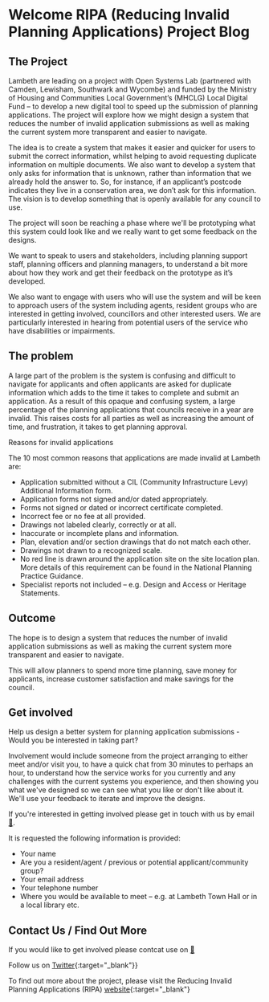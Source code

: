 # Welcome RIPA (Reducing Invalid Planning Applications) Project Blog

## The Project

Lambeth are leading on a project with Open Systems Lab (partnered with Camden, Lewisham, Southwark and Wycombe) and funded by the Ministry of Housing and Communities Local Government’s (MHCLG) Local Digital Fund – to develop a new digital tool to speed up the submission of planning applications. The project will explore how we might design a system that reduces the number of invalid application submissions as well as making the current system more transparent and easier to navigate.

The idea is to create a system that makes it easier and quicker for users to submit the correct information, whilst helping to avoid requesting duplicate information on multiple documents. We also want to develop a system that only asks for information that is unknown, rather than information that we already hold the answer to. So, for instance, if an applicant’s postcode indicates they live in a conservation area, we don’t ask for this information. The vision is to develop something that is openly available for any council to use.

The project will soon be reaching a phase where we'll be prototyping what this system could look like and we really want to get some feedback on the designs.

We want to speak to users and stakeholders, including planning support staff, planning officers and planning managers, to understand a bit more about how they work and get their feedback on the prototype as it’s developed.

We also want to engage with users who will use the system and will be keen to approach users of the system including agents, resident groups who are interested in getting involved, councillors and other interested users. We are particularly interested in hearing from potential users of the service who have disabilities or impairments.

## The problem

A large part of the problem is the system is confusing and difficult to navigate for applicants and often applicants are asked for duplicate information which adds to the time it takes to complete and submit an application. As a result of this opaque and confusing system, a large percentage of the planning applications that councils receive in a year are invalid. This raises costs for all parties as well as increasing the amount of time, and frustration, it takes to get planning approval.

Reasons for invalid applications

The 10 most common reasons that applications are made invalid at Lambeth are:

* Application submitted without a CIL (Community Infrastructure Levy) Additional Information form.  
* Application forms not signed and/or dated appropriately.  
* Forms not signed or dated or incorrect certificate completed.  
* Incorrect fee or no fee at all provided.  
* Drawings not labeled clearly, correctly or at all.  
* Inaccurate or incomplete plans and information.  
* Plan, elevation and/or section drawings that do not match each other.  
* Drawings not drawn to a recognized scale.  
* No red line is drawn around the application site on the site location plan. More details of this requirement can be found in the National Planning Practice Guidance.  
* Specialist reports not included – e.g. Design and Access or Heritage Statements.  

## Outcome

The hope is to design a system that reduces the number of invalid application submissions as well as making the current system more transparent and easier to navigate.

This will allow planners to spend more time planning, save money for applicants, increase customer satisfaction and make savings for the council.

## Get involved

Help us design a better system for planning application submissions - Would you be interested in taking part?

Involvement would include someone from the project arranging to either meet and/or visit you, to have a quick chat from 30 minutes to perhaps an hour, to understand how the service works for you currently and any challenges with the current systems you experience, and then showing you what we've designed so we can see what you like or don't like about it. We'll use your feedback to iterate and improve the designs.

If you're interested in getting involved please get in touch with us by email [📧](mailto:digitalplanning@lambeth.gov.uk).

It is requested the following information is provided:

* Your name 
* Are you a resident/agent / previous or potential applicant/community group?  
* Your email address  
* Your telephone number  
* Where you would be available to meet – e.g. at Lambeth Town Hall or in a local library etc.  




## Contact Us / Find Out More
If you would like to get involved please contcat use on [📧](mailto:digitalplanning@lambeth.gov.uk)

Follow us on [Twitter](https://twitter.com/digitalplantech "Opens in new tab"){:target="_blank"}} 

To find out more about the project, please visit the Reducing Invalid Planning Applications (RIPA) [website](https://www.ripa.digital/ "Opens in new tab"){:target="_blank"}
